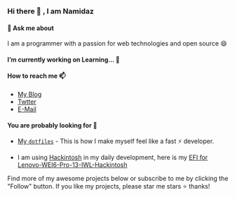 ### Hi there 👋 , I am Namidaz

#### 💬  Ask me about 

I am a programmer with a passion for web technologies and open source 😄 



####  I’m currently working on Learning... 🔭 



####  How to reach me 📫  

- [My Blog](https://namidaz.github.io)
- [Twtter](https://twitter.com/namidzi)
- [E-Mail](mocky.cn@gmail.com)



#### **You are probably looking for 🤔**

-  [My `dotfiles`](https://github.com/namidaz/dotfiles) - This is how I make myself feel like a fast ⚡ developer.


- I am using [Hackintosh](https://en.wikipedia.org/wiki/Hackintosh) in my daily development, here is my [EFI for Lenovo-WEI6-Pro-13-IWL-Hackintosh ](https://github.com/namidaz/Lenovo-WEI6-Pro-13-IWL-Hackintosh)




Find more of my awesome projects below or subscribe to me by clicking the "Follow" button. If you like my projects, please star me stars ⭐️ thanks! 



<!--
**Namidaz/Namidaz** is a ✨ _special_ ✨ repository because its `README.md` (this file) appears on your GitHub profile.

Here are some ideas to get you started:

- 🔭 I’m currently working on ...
- 🌱 I’m currently learning ...
- 👯 I’m looking to collaborate on ...
- 🤔 I’m looking for help with ...
- 💬 Ask me about ...
- 📫 How to reach me: ...
- 😄 Pronouns: ...
- ⚡ Fun fact: ...
-->
